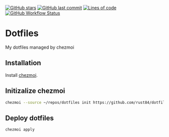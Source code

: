 [![GitHub stars](https://img.shields.io/github/stars/rust84/dotfiles?color=green&style=for-the-badge)](https://github.com/rust84/dotfiles/stargazers "This repo star count")
[![GitHub last commit](https://img.shields.io/github/last-commit/rust84/dotfiles?color=purple&style=for-the-badge)](https://github.com/rust84/dotfiles/commits/main "Commit History")
[![Lines of code](https://img.shields.io/tokei/lines/github/rust84/dotfiles?style=for-the-badge)](https://github.com/rust84/dotfiles/graphs/contributors "Repo # lines of code")
[![GitHub Workflow Status](https://img.shields.io/github/actions/workflow/status/rust84/dotfiles/schedule-renovate.yaml?branch=main&label=renovate&logo=renovatebot&style=for-the-badge)](https://github.com/rust84/dotfiles/actions/workflows/schedule-renovate.yaml)

# Dotfiles

My dotfiles managed by chezmoi

## Installation

Install [chezmoi](https://www.chezmoi.io/docs/install/#one-line-package-install).

## Initizalize chezmoi

```sh
chezmoi --source ~/repos/dotfiles init https://github.com/rust84/dotfiles.git
```

## Deploy dotfiles

```sh
chezmoi apply
```
